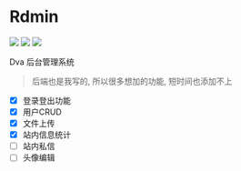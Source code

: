 # Rdmin

![](https://i.loli.net/2018/11/15/5bed2d2c5a10c.png)
![](https://i.loli.net/2018/11/15/5bed2d3734bbc.png)
![](https://i.loli.net/2018/11/15/5bed2d40e7791.png)
![]()

Dva 后台管理系统

> 后端也是我写的, 所以很多想加的功能, 短时间也添加不上

- [x] 登录登出功能
- [x] 用户CRUD
- [x] 文件上传
- [x] 站内信息统计
- [ ] 站内私信
- [ ] 头像编辑